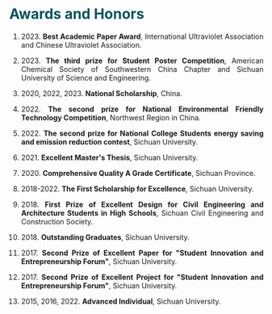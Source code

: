 # <font color=#0A535C>Awards and Honors</font>

<ol>    

<li><p style="text-align:justify; text-justify:inter-ideograph;">  2023. <b>Best Academic Paper Award</b>, International Ultraviolet Association and Chinese Ultraviolet Association.</p></li> 

<li><p style="text-align:justify; text-justify:inter-ideograph;">  2023. <b>The third prize for Student Poster Competition</b>, American Chemical Society of Southwestern China Chapter and Sichuan University of Science and Engineering.</p></li> 

<li><p style="text-align:justify; text-justify:inter-ideograph;">  2020, 2022, 2023. <b>National Scholarship</b>, China.</p></li> 
 
<li><p style="text-align:justify; text-justify:inter-ideograph;">  2022. <b>The second prize for National Environmental Friendly Technology Competition</b>, Northwest Region in China.</p></li>  

<li><p style="text-align:justify; text-justify:inter-ideograph;">  2022. <b>The second prize for National College Students energy saving and emission reduction contest</b>, Sichuan University.</p></li>  

<li><p style="text-align:justify; text-justify:inter-ideograph;">  2021. <b>Excellent Master's Thesis</b>, Sichuan University.</p></li>  

<li><p style="text-align:justify; text-justify:inter-ideograph;">  2020. <b>Comprehensive Quality A Grade Certificate</b>, Sichuan Province.</p></li>  

<li><p style="text-align:justify; text-justify:inter-ideograph;">  2018-2022. <b>The First Scholarship for Excellence</b>, Sichuan University.</p></li>  

<li><p style="text-align:justify; text-justify:inter-ideograph;">  2018. <b>First Prize of Excellent Design for Civil Engineering and Architecture Students in High Schools</b>, Sichuan Civil Engineering and Construction Society.</p></li>  

<li><p style="text-align:justify; text-justify:inter-ideograph;">  2018. <b>Outstanding Graduates</b>, Sichuan University.</p></li>  

<li><p style="text-align:justify; text-justify:inter-ideograph;">  2017. <b>Second Prize of Excellent Paper for "Student Innovation and Entrepreneurship Forum"</b>, Sichuan University.</p></li>  

<li><p style="text-align:justify; text-justify:inter-ideograph;">  2017. <b>Second Prize of Excellent Project for "Student Innovation and Entrepreneurship Forum"</b>, Sichuan University.</p></li>  

<li><p style="text-align:justify; text-justify:inter-ideograph;">  2015, 2016, 2022. <b>Advanced Individual</b>, Sichuan University.</p></li>  
</ol>
